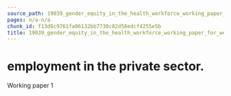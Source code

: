 ```yaml
---
source_path: 19039_gender_equity_in_the_health_workforce_working_paper_for_web_pdf.md
pages: n/a-n/a
chunk_id: f13d6c9761fa06132bb7730c82d58edcf4255e5b
title: 19039_gender_equity_in_the_health_workforce_working_paper_for_web_pdf
---
```

# employment in the private sector.

Working paper 1
